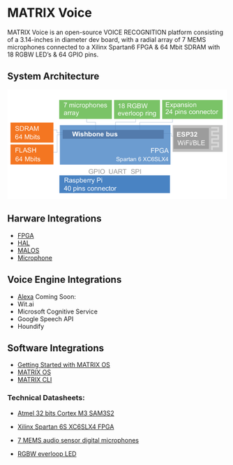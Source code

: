 # MATRIX Voice

MATRIX Voice is an open-source VOICE RECOGNITION platform consisting of a 3.14-inches in diameter dev board, with a radial array of 7 MEMS microphones connected to a Xilinx Spartan6 FPGA & 64 Mbit SDRAM with 18 RGBW LED’s & 64 GPIO pins. 

## System Architecture
![Voice Diagram](voice_arch.png)

## Harware Integrations
- [FPGA](../Hardware/fpga.md)
- [HAL](../HAL/overview.md)
- [MALOS](../MALOS/overview.md)
- [Microphone](../Hardware/microphone.md)

## Voice Engine Integrations

- [Alexa](../demos/Alexa.md) 
Coming Soon:
- Wit.ai
- Microsoft Cognitive Service
- Google Speech API
- Houndify 

## Software Integrations
- [Getting Started with MATRIX OS](https://matrix-io.github.io/matrix-documentation/)
- [MATRIX OS](../API/overview.md)
- [MATRIX CLI](../CLI/overview.md)

### Technical Datasheets:

* [Atmel 32 bits Cortex M3 SAM3S2](http://www.atmel.com/Images/Atmel-6500-32-bit-Cortex-M3-Microcontroller-SAM3S4-SAM3S2-SAM3S1_Datasheet.pdf)

* [Xilinx Spartan 6S XC6SLX4 FPGA](http://www.xilinx.com/support/documentation/data_sheets/ds160.pdf)

* [7 MEMS audio sensor digital microphones](http://www.st.com/content/ccc/resource/technical/document/datasheet/57/af/88/31/7b/59/4f/77/DM00111225.pdf/files/DM00111225.pdf/jcr:content/translations/en.DM00111225.pdf)

* [RGBW everloop LED](http://blinkinlabs.com/wp-content/uploads/2016/01/SK6812RGBW-datasheet.pdf)

